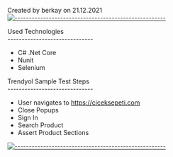 Created by berkay on 21.12.2021
[![-----------------------------------------------------](
https://raw.githubusercontent.com/andreasbm/readme/master/assets/lines/aqua.png)](https://github.com/berkaypab?tab=repositories)
<br/>


Used Technologies
<br/>------------------------------</p>
* C# .Net Core
* Nunit
* Selenium



Trendyol Sample Test Steps<br/>
------------------------------</p>
<ul>
<li>User navigates to <a href="https://trendyol.com" rel="nofollow">https://ciceksepeti.com</a></li>
<li>Close Popups</li>
<li>Sign In</li>
<li>Search Product</li>
<li>Assert Product Sections</li>
</ul>
</article>

[![-----------------------------------------------------](
https://raw.githubusercontent.com/andreasbm/readme/master/assets/lines/aqua.png)](https://github.com/berkaypab?tab=repositories)
<br/>
